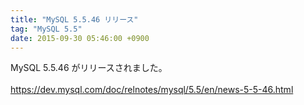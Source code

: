 ```yaml
---
title: "MySQL 5.5.46 リリース"
tag: "MySQL 5.5"
date: 2015-09-30 05:46:00 +0900
---
```


MySQL 5.5.46 がリリースされました。<br>
<br>
https://dev.mysql.com/doc/relnotes/mysql/5.5/en/news-5-5-46.html<br>
<br>
<br>
<br>
<br>

